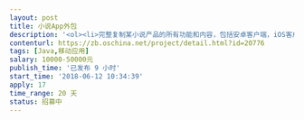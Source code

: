 ```yaml
---                
layout: post       
title: 小说App外包           
description: '<ol><li>完整复制某小说产品的所有功能和内容，包括安卓客户端，iOS客户端，H5，最好是跨平台的方案</li><li>去掉付费，支付，圈子，自动购买，签到，消费等所有非阅读类功能，只保留小说功能</li><li>抓取所有小说，并保持更新</li><li>详细需求以需求文档为准</li><li>我司有三个项目，最好三个项目同时做，团队开发者优先</li></ol>'     
contenturl: https://zb.oschina.net/project/detail.html?id=20776      
tags: [Java,移动应用]            
salary: 10000-50000元          
publish_time: '已发布 9 小时'         
start_time: '2018-06-12 10:34:39'           
apply: 17                   
time_range: 20 天              
status: 招募中                  
---                 
```

